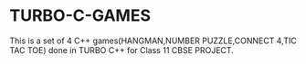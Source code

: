 # TURBO-C-GAMES
This is a set of 4 C++ games(HANGMAN,NUMBER PUZZLE,CONNECT 4,TIC TAC TOE) done in TURBO C++ for Class 11 CBSE PROJECT. 
